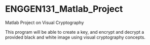 # ENGGEN131_Matlab_Project
Matlab Project on Visual Cryptography

This program will be able to create a key, and encrypt and decrypt a provided black and white image using visual cryptography concepts.
